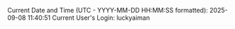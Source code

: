 Current Date and Time (UTC - YYYY-MM-DD HH:MM:SS formatted): 2025-09-08 11:40:51
Current User's Login: luckyaiman
